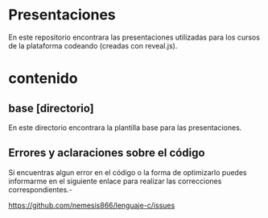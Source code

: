 Presentaciones
==============

En este repositorio encontrara las presentaciones utilizadas para los cursos de la plataforma codeando (creadas con reveal.js).

# contenido

## base [directorio]

En este directorio encontrara la plantilla base para las presentaciones.

## Errores y aclaraciones sobre el código

Si encuentras algun error en el código o la forma de optimizarlo puedes informarme en el siguiente enlace para realizar las correcciones correspondientes.-

<a href="https://github.com/nemesis866/presentaciones/issues">https://github.com/nemesis866/lenguaje-c/issues</a>
